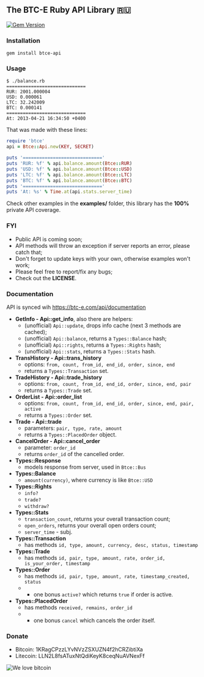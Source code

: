 ## The BTC-E Ruby API Library :ru:
[![Gem Version](https://badge.fury.io/rb/btce-api.png)](http://badge.fury.io/rb/btce-api)

### Installation
```
gem install btce-api
```

### Usage
```
$ ./balance.rb
=============================
RUR: 2001.000004
USD: 0.000061
LTC: 32.242009
BTC: 0.000141
=============================
At: 2013-04-21 16:34:50 +0400
```
That was made with these lines:
```Ruby
require 'btce'
api = Btce::Api.new(KEY, SECRET)

puts '============================='
puts 'RUR: %f' % api.balance.amount(Btce::RUR)
puts 'USD: %f' % api.balance.amount(Btce::USD)
puts 'LTC: %f' % api.balance.amount(Btce::LTC)
puts 'BTC: %f' % api.balance.amount(Btce::BTC)
puts '============================='
puts 'At: %s' % Time.at(api.stats.server_time)
```
Check other examples in the **examples/** folder,
this library has the **100%** private API coverage.

### FYI
* Public API is coming soon;
* API methods will throw an exception if server reports an error, please catch that;
* Don't forget to update keys with your own, otherwise examples won't work;
* Please feel free to report/fix any bugs;
* Check out the **LICENSE**.

### Documentation
API is synced wih https://btc-e.com/api/documentation

* **GetInfo - Api::get_info**, also there are helpers:
  - (unofficial) `Api::update`, drops info cache (next 3 methods are cached);
  - (unofficial) `Api::balance`, returns a `Types::Balance` hash;
  - (unofficial) `Api::rights`, returns a `Types::Rights` hash;
  - (unofficial) `Api::stats`, returns a `Types::Stats` hash.
* **TransHistory - Api::trans_history**
  - options: `from, count, from_id, end_id, order, since, end`
  - returns a `Types::Transaction` set.
* **TradeHistory - Api::trade_history**
  - options: `from, count, from_id, end_id, order, since, end, pair`
  - returns a `Types::Trade` set.
* **OrderList - Api::order_list**
  - options: `from, count, from_id, end_id, order, since, end, pair, active`
  - returns a `Types::Order` set.
* **Trade - Api::trade**
  - parameters: `pair, type, rate, amount`
  - returns a `Types::PlacedOrder` object.
* **CancelOrder - Api::cancel_order**
  - parameter: `order_id`
  - returns `order_id` of the cancelled order.
* **Types::Response**
  - models response from server, used in `Btce::Bus`
* **Types::Balance**
  - `amount(currency)`, where currency is like `Btce::USD`
* **Types::Rights**
  - `info?`
  - `trade?`
  - `withdraw?`
* **Types::Stats**
  - `transaction_count`, returns your overall transaction count;
  - `open_orders`, returns your overall open orders count;
  - `server_time` - subj.
* **Types::Transaction**
  - has methods `id, type, amount, currency, desc, status, timestamp`
* **Types::Trade**
  - has methods `id, pair, type, amount, rate, order_id, is_your_order, timestamp`
* **Types::Order**
  - has methods `id, pair, type, amount, rate, timestamp_created, status`
  - + one bonus `active?` which returns `true` if order is active.
* **Types::PlacedOrder**
  - has methods `received, remains, order_id`
  - + one bonus `cancel` which cancels the order itself.

### Donate
 * Bitcoin: 1KRagCPzzLYvNVzZSXUZN4f2hCRZibtiXa
 * Litecoin: LLN2L8fsATuxNtQdiKeyK8ceqNuAVNexFf

![We love bitcoin](https://en.bitcoin.it/w/images/en/b/b2/WeLv_BC_48px.png)